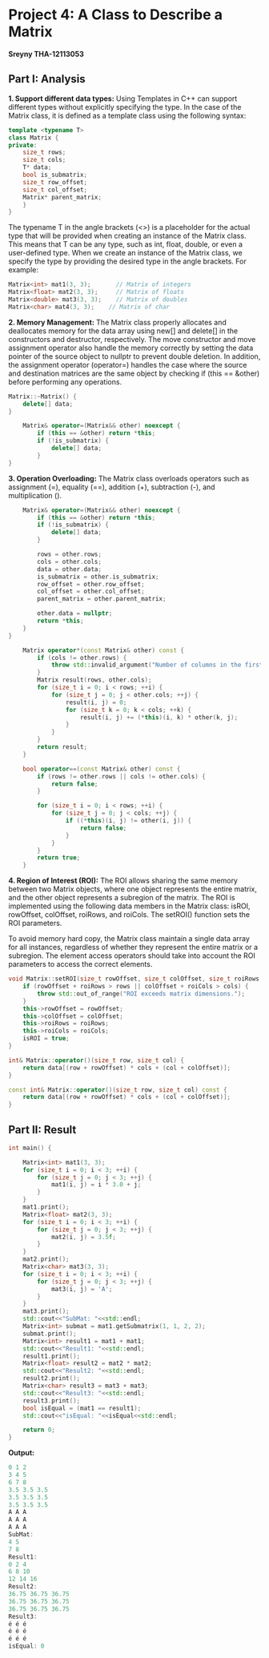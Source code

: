 # Project 4: A Class to Describe a Matrix
**Sreyny THA-12113053**
## Part I: Analysis
**1. Support different data types:**
Using Templates in C++ can support different types without explicitly specifying the type. In the case of the Matrix class, it is defined as a template class using the following syntax:
```cpp
template <typename T>
class Matrix {
private:
    size_t rows;
    size_t cols;
    T* data;
    bool is_submatrix;
    size_t row_offset;
    size_t col_offset;
    Matrix* parent_matrix;
    }
}
```
The typename T in the angle brackets (<>) is a placeholder for the actual type that will be provided when creating an instance of the Matrix class. This means that T can be any type, such as int, float, double, or even a user-defined type. When we create an instance of the Matrix class, we specify the type by providing the desired type in the angle brackets. For example:

```cpp
Matrix<int> mat1(3, 3);       // Matrix of integers
Matrix<float> mat2(3, 3);     // Matrix of floats
Matrix<double> mat3(3, 3);    // Matrix of doubles
Matrix<char> mat4(3, 3);    // Matrix of char
```

**2. Memory Management:**
The Matrix class properly allocates and deallocates memory for the data array using new[] and delete[] in the constructors and destructor, respectively. The move constructor and move assignment operator also handle the memory correctly by setting the data pointer of the source object to nullptr to prevent double deletion. In addition, the assignment operator (operator=) handles the case where the source and destination matrices are the same object by checking if (this == &other) before performing any operations.
```cpp
Matrix::~Matrix() {
    delete[] data;
}
```

```cpp
    Matrix& operator=(Matrix&& other) noexcept {
        if (this == &other) return *this;
        if (!is_submatrix) {
            delete[] data;
        }
}
```
**3. Operation Overloading:**
The Matrix class overloads operators such as assignment (=), equality (==), addition (+), subtraction (-), and multiplication (). 

```cpp
    Matrix& operator=(Matrix&& other) noexcept {
        if (this == &other) return *this;
        if (!is_submatrix) {
            delete[] data;
        }

        rows = other.rows;
        cols = other.cols;
        data = other.data;
        is_submatrix = other.is_submatrix;
        row_offset = other.row_offset;
        col_offset = other.col_offset;
        parent_matrix = other.parent_matrix;

        other.data = nullptr;
        return *this;
    }
}
```
```cpp
    Matrix operator*(const Matrix& other) const {
        if (cols != other.rows) {
            throw std::invalid_argument("Number of columns in the first matrix must match the number of rows in the second matrix for multiplication");
        }
        Matrix result(rows, other.cols);
        for (size_t i = 0; i < rows; ++i) {
            for (size_t j = 0; j < other.cols; ++j) {
                result(i, j) = 0;
                for (size_t k = 0; k < cols; ++k) {
                    result(i, j) += (*this)(i, k) * other(k, j);
                }
            }
        }
        return result;
    }
```
```cpp
    bool operator==(const Matrix& other) const {
        if (rows != other.rows || cols != other.cols) {
            return false;
        }

        for (size_t i = 0; i < rows; ++i) {
            for (size_t j = 0; j < cols; ++j) {
                if ((*this)(i, j) != other(i, j)) {
                    return false;
                }
            }
        }
        return true;
    }
```

**4. Region of Interest (ROI):**
The ROI allows sharing the same memory between two Matrix objects, where one object represents the entire matrix, and the other object represents a subregion of the matrix.
The ROI is implemented using the following data members in the Matrix class: isROI, rowOffset, colOffset, roiRows, and roiCols. The setROI() function sets the ROI parameters.

To avoid memory hard copy, the Matrix class maintain a single data array for all instances, regardless of whether they represent the entire matrix or a subregion. The element access operators should take into account the ROI parameters to access the correct elements.
```cpp
void Matrix::setROI(size_t rowOffset, size_t colOffset, size_t roiRows, size_t roiCols) {
    if (rowOffset + roiRows > rows || colOffset + roiCols > cols) {
        throw std::out_of_range("ROI exceeds matrix dimensions.");
    }
    this->rowOffset = rowOffset;
    this->colOffset = colOffset;
    this->roiRows = roiRows;
    this->roiCols = roiCols;
    isROI = true;
}
```
```cpp
int& Matrix::operator()(size_t row, size_t col) {
    return data[(row + rowOffset) * cols + (col + colOffset)];
}

const int& Matrix::operator()(size_t row, size_t col) const {
    return data[(row + rowOffset) * cols + (col + colOffset)];
}
```
## Part II: Result
```cpp
int main() {

    Matrix<int> mat1(3, 3);
    for (size_t i = 0; i < 3; ++i) {
        for (size_t j = 0; j < 3; ++j) {
            mat1(i, j) = i * 3.0 + j;
        }
    }
    mat1.print();
    Matrix<float> mat2(3, 3);
    for (size_t i = 0; i < 3; ++i) {
        for (size_t j = 0; j < 3; ++j) {
            mat2(i, j) = 3.5f;
        }
    }
    mat2.print();
    Matrix<char> mat3(3, 3);
    for (size_t i = 0; i < 3; ++i) {
        for (size_t j = 0; j < 3; ++j) {
            mat3(i, j) = 'A';
        }
    }
    mat3.print();
    std::cout<<"SubMat: "<<std::endl;
    Matrix<int> submat = mat1.getSubmatrix(1, 1, 2, 2);
    submat.print();
    Matrix<int> result1 = mat1 + mat1;
    std::cout<<"Result1: "<<std::endl;
    result1.print();
    Matrix<float> result2 = mat2 * mat2;
    std::cout<<"Result2: "<<std::endl;
    result2.print();
    Matrix<char> result3 = mat3 + mat3;
    std::cout<<"Result3: "<<std::endl;
    result3.print();
    bool isEqual = (mat1 == result1);
    std::cout<<"isEqual: "<<isEqual<<std::endl;

    return 0;
}
```
**Output:**
```cpp
0 1 2
3 4 5
6 7 8
3.5 3.5 3.5
3.5 3.5 3.5
3.5 3.5 3.5
A A A
A A A
A A A
SubMat:
4 5
7 8
Result1:
0 2 4
6 8 10
12 14 16
Result2:
36.75 36.75 36.75
36.75 36.75 36.75
36.75 36.75 36.75
Result3:
é é é
é é é
é é é
isEqual: 0
```
